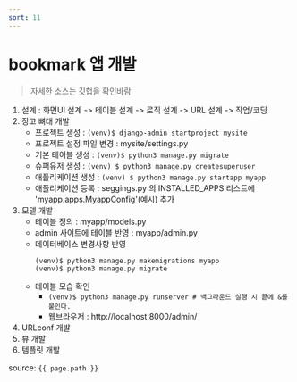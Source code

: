 ```yaml
---
sort: 11
---
```


# bookmark 앱 개발
> 자세한 소스는 깃헙을 확인바람    

1. 설계 : 화면UI 설계 -> 테이블 설계 -> 로직 설계 -> URL 설계 -> 작업/코딩
2. 장고 뼈대 개발
    - 프로젝트 생성 : `(venv)$ django-admin startproject mysite`
    - 프로젝트 설정 파일 변경 : mysite/settings.py
    - 기본 테이블 생성 : `(venv)$ python3 manage.py migrate`
    - 슈퍼유저 생성 : `(venv) $ python3 manage.py createsuperuser`
    - 애플리케이션 생성 : `(venv) $ python3 manage.py startapp myapp`
    - 애플리케이션 등록 : seggings.py 의 INSTALLED_APPS 리스트에 'myapp.apps.MyappConfig'(예시) 추가
3. 모델 개발
    - 테이블 정의 : myapp/models.py 
    - admin 사이트에 테이블 반영 : myapp/admin.py
    - 데이터베이스 변경사항 반영  
        ```
        (venv)$ python3 manage.py makemigrations myapp
        (venv)$ python3 manage.py migrate
        ```
    - 테이블 모습 확인 
        - `(venv)$ python3 manage.py runserver # 백그라운드 실행 시 끝에 &를 붙인다.`
        - 웹브라우저 : http://localhost:8000/admin/
4. URLconf 개발
5. 뷰 개발
6. 템플릿 개발

source: `{{ page.path }}`
